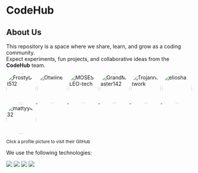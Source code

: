 # CodeHub

## About Us

This repository is a space where we share, learn, and grow as a coding community.  
Expect experiments, fun projects, and collaborative ideas from the **CodeHub** team.

<p>
  <a href="https://github.com/FrostyDot512" target="_blank">
    <img src="https://avatars.githubusercontent.com/FrostyDot512?v=4&size=80&u=rounded" width="80" height="80" style="border-radius:50%;" alt="FrostyDot512"/>
  </a>
  <a href="https://github.com/Otwiine" target="_blank">
    <img src="https://avatars.githubusercontent.com/Otwiine?v=4&size=80&u=rounded" width="80" height="80" style="border-radius:50%;" alt="Otwiine"/>
  </a>
  <a href="https://github.com/MOSES-LEO-tech" target="_blank">
    <img src="https://avatars.githubusercontent.com/MOSES-LEO-tech?v=4&size=80&u=rounded" width="80" height="80" style="border-radius:50%;" alt="MOSES-LEO-tech"/>
  </a>
  <a href="https://github.com/GrandMaster142" target="_blank">
    <img src="https://avatars.githubusercontent.com/GrandMaster142?v=4&size=80&u=rounded" width="80" height="80" style="border-radius:50%;" alt="GrandMaster142"/>
  </a>
  <a href="https://github.com/Trojannetwork" target="_blank">
    <img src="https://avatars.githubusercontent.com/Trojannetwork?v=4&size=80&u=rounded" width="80" height="80" style="border-radius:50%;" alt="Trojannetwork"/>
  </a>
  <a href="https://github.com/eliosha" target="_blank">
    <img src="https://avatars.githubusercontent.com/eliosha?v=4&size=80&u=rounded" width="80" height="80" style="border-radius:50%;" alt="eliosha"/>
  </a>
  <a href="https://github.com/mattyy432" target="_blank">
    <img src="https://avatars.githubusercontent.com/mattyy432?v=4&size=80&u=rounded" width="80" height="80" style="border-radius:50%;" alt="mattyy432"/>
  </a>
</p>

<p>
  <sub>Click a profile picture to visit their GitHub</sub>
</p>

<!-- ## Currently Working On  

We are currently building our **group website**.  
In the future, we plan to work on a **2D game**, developed in either **Python** or **Java**.
## Tech Stack -->

We use the following technologies:

<p>
  <img src="https://img.shields.io/badge/Python-3670A0?style=for-the-badge&logo=python&logoColor=white" />
  <img src="https://img.shields.io/badge/Java-ED8B00?style=for-the-badge&logo=java&logoColor=white" />
  <img src="https://img.shields.io/badge/HTML5-E34F26?style=for-the-badge&logo=html5&logoColor=white" />
  <img src="https://img.shields.io/badge/CSS-1572B6?style=for-the-badge&logo=css&logoColor=white" />
</p>
